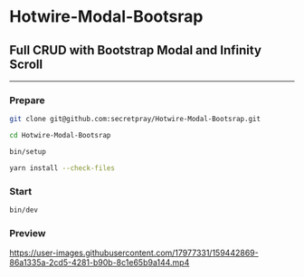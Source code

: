 # Hotwire-Modal-Bootsrap
## Full CRUD with Bootstrap Modal and Infinity Scroll
---
### Prepare

```bash
git clone git@github.com:secretpray/Hotwire-Modal-Bootsrap.git
```

```bash
cd Hotwire-Modal-Bootsrap
```

```bash
bin/setup
```

```bash
yarn install --check-files
```

### Start

```bash
bin/dev
```

### Preview

https://user-images.githubusercontent.com/17977331/159442869-86a1335a-2cd5-4281-b90b-8c1e65b9a144.mp4
